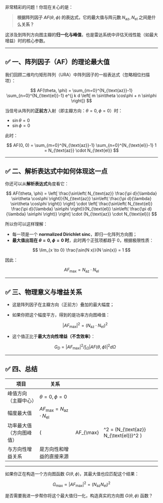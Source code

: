 非常精彩的问题！你现在关心的是：

> **根据阵列因子 $AF(\theta, \phi)$ 的表达式，它的最大值与阵元数 $N_{\text{az}}, N_{\text{el}}$ 之间是什么关系？**

这涉及到阵列方向图主瓣的**归一化与峰值**，也是雷达系统中评估天线性能（如最大增益）时的核心参数。

---

## ✅ 一、阵列因子（AF）的理论最大值

我们回顾二维均匀矩形阵列（URA）中阵列因子的一般表达式（忽略相位扫描项）：

$$
AF(\theta, \phi) = \sum_{m=0}^{N_{\text{az}}-1} \sum_{n=0}^{N_{\text{el}}-1} e^{j k d \left[ m \sin\theta \cos\phi + n \sin\phi \right]}
$$

当信号从阵列的**正前方**入射（即主瓣方向：$\theta = 0, \phi = 0$）时：

* $\sin\theta = 0$
* $\sin\phi = 0$

此时：

$$
AF(0, 0) = \sum_{m=0}^{N_{\text{az}}-1} \sum_{n=0}^{N_{\text{el}}-1} 1 = N_{\text{az}} \cdot N_{\text{el}}
$$

---

## ✅ 二、解析表达式中如何体现这一点

你还可以从**解析表达式**角度看它：

$$
AF(\theta, \phi) =
\left[
\frac{\sin\left( N_{\text{az}} \frac{\pi d}{\lambda} \sin\theta \cos\phi \right)}{N_{\text{az}} \sin\left( \frac{\pi d}{\lambda} \sin\theta \cos\phi \right)}
\right]
\cdot
\left[
\frac{\sin\left( N_{\text{el}} \frac{\pi d}{\lambda} \sin\phi \right)}{N_{\text{el}} \sin\left( \frac{\pi d}{\lambda} \sin\phi \right)}
\right]
\cdot (N_{\text{az}} \cdot N_{\text{el}})
$$

所以你可以这样理解：

* 每一项是一个 **normalized Dirichlet sinc**，即归一化阵列方向图；
* **最大值出现在 $\theta = 0, \phi = 0$ 时**，此时两个正弦项都趋于 0，根据极限性质：

$$
\lim_{x \to 0} \frac{\sin(N x)}{N \sin(x)} = 1
$$

因此：

$$
AF_{\max} = N_{\text{az}} \cdot N_{\text{el}}
$$

---

## ✅ 三、物理意义与增益关系

* 这是阵列因子在主瓣方向（正前方）叠加的最大幅度；
* 如果你把这个幅度平方，得到的是功率方向图峰值：

  $$
  |AF_{\max}|^2 = (N_{\text{az}} \cdot N_{\text{el}})^2
  $$
* 这个值正比于**最大方向性增益（不含效率）**：

  $$
  G_D = |AF_{\max}|^2 \Big/ \int_{\Omega} |AF(\theta,\phi)|^2 d\Omega
  $$

---

## ✅ 四、总结

| 项目           | 关系                                              |            |                                          |
| ------------ | ----------------------------------------------- | ---------- | ---------------------------------------- |
| 峰值方向（主瓣中心）   | $\theta = 0, \phi = 0$                          |            |                                          |
| 幅度最大值        | $AF_{\max} = N_{\text{az}} \cdot N_{\text{el}}$ |            |                                          |
| 功率最大值（方向图峰值） | (                                               | AF\_{\max} | ^2 = (N\_{\text{az}} N\_{\text{el}})^2 ) |
| 与方向性增益关系     | 是方向性和增益的直接来源                                    |            |                                          |

---

如果你正在构造一个方向图函数 $G(\theta, \phi)$，其最大值也应匹配这个结果：

$$
G_{\max} \propto |AF_{\max}|^2 = (N_{\text{az}} N_{\text{el}})^2
$$

是否需要我进一步帮你将这个最大值归一化，构造真实的方向图 $G(\theta, \phi)$ 函数？
